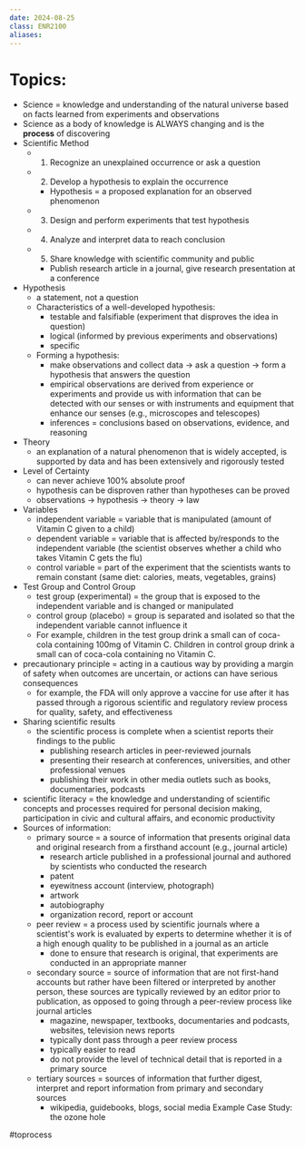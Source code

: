 ```yaml
---
date: 2024-08-25
class: ENR2100
aliases:
---
```

# Topics: 
- Science = knowledge and understanding of the natural universe based on facts learned from experiments and observations
- Science as a body of knowledge is ALWAYS changing and is the **process** of discovering
- Scientific Method
	- 1. Recognize an unexplained occurrence or ask a question
	- 2. Develop a hypothesis to explain the occurrence
		- Hypothesis = a proposed explanation for an observed phenomenon
	- 3. Design and perform experiments that test hypothesis
	- 4. Analyze and interpret data to reach conclusion
	- 5. Share knowledge with scientific community and public
		- Publish research article in a journal, give research presentation at a conference
- Hypothesis
	- a statement, not a question
	- Characteristics of a well-developed hypothesis:
		- testable and falsifiable (experiment that disproves the idea in question)
		- logical (informed by previous experiments and observations)
		- specific
	- Forming a hypothesis:
		- make observations and collect data -> ask a question -> form a hypothesis that answers the question
		- empirical observations are derived from experience or experiments and provide us with information that can be detected with our senses or with instruments and equipment that enhance our senses (e.g., microscopes and telescopes)
		- inferences = conclusions based on observations, evidence, and reasoning
- Theory
	- an explanation of a natural phenomenon that is widely accepted, is supported by data and has been extensively and rigorously tested
- Level of Certainty
	- can never achieve 100% absolute proof
	- hypothesis can be disproven rather than hypotheses can be proved
	- observations -> hypothesis -> theory -> law
- Variables
	- independent variable = variable that is manipulated (amount of Vitamin C given to a child)
	- dependent variable = variable that is affected by/responds to the independent variable (the scientist observes whether a child who takes Vitamin C gets the flu)
	- control variable = part of the experiment that the scientists wants to remain constant (same diet: calories, meats, vegetables, grains)
- Test Group and Control Group
	- test group (experimental) = the group that is exposed to the independent variable and is changed or manipulated
	- control group (placebo) = group is separated and isolated so that the independent variable cannot influence it
	- For example, children in the test group drink a small can of coca-cola containing 100mg of Vitamin C. Children in control group drink a small can of coca-cola containing no Vitamin C.
- precautionary principle = acting in a cautious way by providing a margin of safety when outcomes are uncertain, or actions can have serious consequences
	- for example, the FDA will only approve a vaccine for use after it has passed through a rigorous scientific and regulatory review process for quality, safety, and effectiveness
- Sharing scientific results
	- the scientific process is complete when a scientist reports their findings to the public
		- publishing research articles in peer-reviewed journals
		- presenting their research at conferences, universities, and other professional venues
		- publishing their work in other media outlets such as books, documentaries, podcasts
- scientific literacy = the knowledge and understanding of scientific concepts and processes required for personal decision making, participation in civic and cultural affairs, and economic productivity
- Sources of information:
	- primary source = a source of information that presents original data and original research from a firsthand account (e.g., journal article)
		- research article published in a professional journal and authored by scientists who conducted the research
		- patent
		- eyewitness account (interview, photograph)
		- artwork
		- autobiography
		- organization record, report or account
	- peer review = a process used by scientific journals where a scientist's work is evaluated by experts to determine whether it is of a high enough quality to be published in a journal as an article
		- done to ensure that research is original, that experiments are conducted in an appropriate manner
	- secondary source = source of information that are not first-hand accounts but rather have been filtered or interpreted by another person, these sources are typically reviewed by an editor prior to publication, as opposed to going through a peer-review process like journal articles
		- magazine, newspaper, textbooks, documentaries and podcasts, websites, television news reports
		- typically dont pass through a peer review process
		- typically easier to read
		- do not provide the level of technical detail that is reported in a primary source
	- tertiary sources = sources of information that further digest, interpret and report information from primary and secondary sources
		- wikipedia, guidebooks, blogs, social media
Example Case Study: the ozone hole





#toprocess 